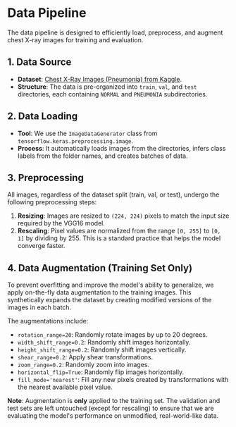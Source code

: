 # Data Pipeline

The data pipeline is designed to efficiently load, preprocess, and augment chest X-ray images for training and evaluation.

## 1. Data Source

* **Dataset**: [Chest X-Ray Images (Pneumonia) from Kaggle](https://www.kaggle.com/datasets/paultimothymooney/chest-xray-pneumonia).
* **Structure**: The data is pre-organized into `train`, `val`, and `test` directories, each containing `NORMAL` and `PNEUMONIA` subdirectories.

## 2. Data Loading

* **Tool**: We use the `ImageDataGenerator` class from `tensorflow.keras.preprocessing.image`.
* **Process**: It automatically loads images from the directories, infers class labels from the folder names, and creates batches of data.

## 3. Preprocessing

All images, regardless of the dataset split (train, val, or test), undergo the following preprocessing steps:
1.  **Resizing**: Images are resized to `(224, 224)` pixels to match the input size required by the VGG16 model.
2.  **Rescaling**: Pixel values are normalized from the range `[0, 255]` to `[0, 1]` by dividing by 255. This is a standard practice that helps the model converge faster.

## 4. Data Augmentation (Training Set Only)

To prevent overfitting and improve the model's ability to generalize, we apply on-the-fly data augmentation to the training images. This synthetically expands the dataset by creating modified versions of the images in each batch.

The augmentations include:
* `rotation_range=20`: Randomly rotate images by up to 20 degrees.
* `width_shift_range=0.2`: Randomly shift images horizontally.
* `height_shift_range=0.2`: Randomly shift images vertically.
* `shear_range=0.2`: Apply shear transformations.
* `zoom_range=0.2`: Randomly zoom into images.
* `horizontal_flip=True`: Randomly flip images horizontally.
* `fill_mode='nearest'`: Fill any new pixels created by transformations with the nearest available pixel value.

**Note**: Augmentation is **only** applied to the training set. The validation and test sets are left untouched (except for rescaling) to ensure that we are evaluating the model's performance on unmodified, real-world-like data.